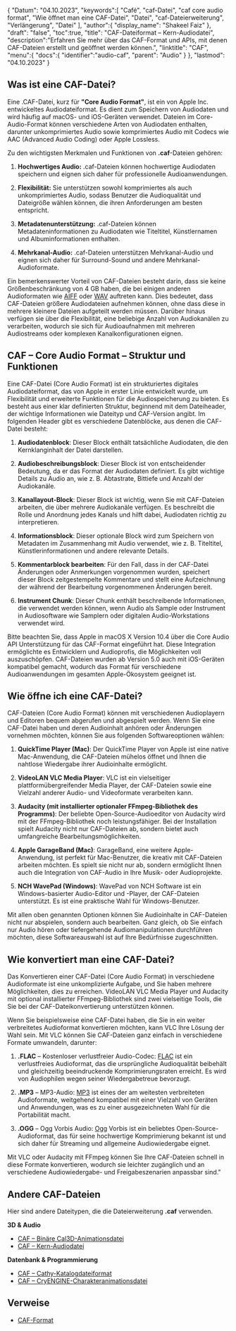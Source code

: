 {
"Datum": "04.10.2023",
   "keywords":[
"Café",
"caf-Datei",
"caf core audio format",
"Wie öffnet man eine CAF-Datei",
"Datei",
"caf-Dateierweiterung",
"Verlängerung",
"Datei"
],
   "author":{
"display_name": "Shakeel Faiz"
},
"draft": "false",
"toc":true,
"title": "CAF-Dateiformat – Kern-Audiodatei",
   "description":"Erfahren Sie mehr über das CAF-Format und APIs, mit denen CAF-Dateien erstellt und geöffnet werden können.",
"linktitle": "CAF",
   "menu":{
      "docs":{
         "identifier":"audio-caf",
"parent": "Audio"
}
},
"lastmod": "04.10.2023"
}

## Was ist eine CAF-Datei?

Eine .CAF-Datei, kurz für **"Core Audio Format"**, ist ein von Apple Inc. entwickeltes Audiodateiformat. Es dient zum Speichern von Audiodaten und wird häufig auf macOS- und iOS-Geräten verwendet. Dateien im Core-Audio-Format können verschiedene Arten von Audiodaten enthalten, darunter unkomprimiertes Audio sowie komprimiertes Audio mit Codecs wie AAC (Advanced Audio Coding) oder Apple Lossless.

Zu den wichtigsten Merkmalen und Funktionen von **.caf**-Dateien gehören:

1. **Hochwertiges Audio:** .caf-Dateien können hochwertige Audiodaten speichern und eignen sich daher für professionelle Audioanwendungen.

2. **Flexibilität:** Sie unterstützen sowohl komprimiertes als auch unkomprimiertes Audio, sodass Benutzer die Audioqualität und Dateigröße wählen können, die ihren Anforderungen am besten entspricht.

3. **Metadatenunterstützung:** .caf-Dateien können Metadateninformationen zu Audiodaten wie Titeltitel, Künstlernamen und Albuminformationen enthalten.

4. **Mehrkanal-Audio:** .caf-Dateien unterstützen Mehrkanal-Audio und eignen sich daher für Surround-Sound und andere Mehrkanal-Audioformate.

Ein bemerkenswerter Vorteil von CAF-Dateien besteht darin, dass sie keine Größenbeschränkung von 4 GB haben, die bei einigen anderen Audioformaten wie [AIFF](/audio/aiff/) oder [WAV](/audio/wav/) auftreten kann. Dies bedeutet, dass CAF-Dateien größere Audiodateien aufnehmen können, ohne dass diese in mehrere kleinere Dateien aufgeteilt werden müssen. Darüber hinaus verfügen sie über die Flexibilität, eine beliebige Anzahl von Audiokanälen zu verarbeiten, wodurch sie sich für Audioaufnahmen mit mehreren Audiostreams oder komplexen Kanalkonfigurationen eignen.

## CAF – Core Audio Format – Struktur und Funktionen

Eine CAF-Datei (Core Audio Format) ist ein strukturiertes digitales Audiodateiformat, das von Apple in erster Linie entwickelt wurde, um Flexibilität und erweiterte Funktionen für die Audiospeicherung zu bieten. Es besteht aus einer klar definierten Struktur, beginnend mit dem Dateiheader, der wichtige Informationen wie Dateityp und CAF-Version angibt. Im folgenden Header gibt es verschiedene Datenblöcke, aus denen die CAF-Datei besteht:

1. **Audiodatenblock**: Dieser Block enthält tatsächliche Audiodaten, die den Kernklanginhalt der Datei darstellen.
    












2. **Audiobeschreibungsblock**: Dieser Block ist von entscheidender Bedeutung, da er das Format der Audiodaten definiert. Es gibt wichtige Details zu Audio an, wie z. B. Abtastrate, Bittiefe und Anzahl der Audiokanäle.
    












3. **Kanallayout-Block**: Dieser Block ist wichtig, wenn Sie mit CAF-Dateien arbeiten, die über mehrere Audiokanäle verfügen. Es beschreibt die Rolle und Anordnung jedes Kanals und hilft dabei, Audiodaten richtig zu interpretieren.
    












4. **Informationsblock**: Dieser optionale Block wird zum Speichern von Metadaten im Zusammenhang mit Audio verwendet, wie z. B. Titeltitel, Künstlerinformationen und andere relevante Details.
    












5. **Kommentarblock bearbeiten**: Für den Fall, dass in der CAF-Datei Änderungen oder Anmerkungen vorgenommen wurden, speichert dieser Block zeitgestempelte Kommentare und stellt eine Aufzeichnung der während der Bearbeitung vorgenommenen Änderungen bereit.
    












6. **Instrument Chunk**: Dieser Chunk enthält beschreibende Informationen, die verwendet werden können, wenn Audio als Sample oder Instrument in Audiosoftware wie Samplern oder digitalen Audio-Workstations verwendet wird.
    













Bitte beachten Sie, dass Apple in macOS X Version 10.4 über die Core Audio API Unterstützung für das CAF-Format eingeführt hat. Diese Integration ermöglichte es Entwicklern und Audioprofis, die Möglichkeiten voll auszuschöpfen. CAF-Dateien wurden ab Version 5.0 auch mit iOS-Geräten kompatibel gemacht, wodurch das Format für verschiedene Audioanwendungen im gesamten Apple-Ökosystem geeignet ist.

## Wie öffne ich eine CAF-Datei?

CAF-Dateien (Core Audio Format) können mit verschiedenen Audioplayern und Editoren bequem abgerufen und abgespielt werden. Wenn Sie eine CAF-Datei haben und deren Audioinhalt anhören oder Änderungen vornehmen möchten, können Sie aus folgenden Softwareoptionen wählen:

1. **QuickTime Player (Mac)**: Der QuickTime Player von Apple ist eine native Mac-Anwendung, die CAF-Dateien mühelos öffnet und Ihnen die nahtlose Wiedergabe ihrer Audioinhalte ermöglicht.
    












2. **VideoLAN VLC Media Player**: VLC ist ein vielseitiger plattformübergreifender Media Player, der CAF-Dateien sowie eine Vielzahl anderer Audio- und Videoformate verarbeiten kann.
    












3. **Audacity (mit installierter optionaler FFmpeg-Bibliothek des Programms)**: Der beliebte Open-Source-Audioeditor von Audacity wird mit der FFmpeg-Bibliothek noch leistungsfähiger. Bei der Installation spielt Audacity nicht nur CAF-Dateien ab, sondern bietet auch umfangreiche Bearbeitungsmöglichkeiten.
    












4. **Apple GarageBand (Mac)**: GarageBand, eine weitere Apple-Anwendung, ist perfekt für Mac-Benutzer, die kreativ mit CAF-Dateien arbeiten möchten. Es spielt sie nicht nur ab, sondern ermöglicht Ihnen auch die Integration von CAF-Audio in Ihre Musik- oder Audioprojekte.
    












5. **NCH WavePad (Windows)**: WavePad von NCH Software ist ein Windows-basierter Audio-Editor und -Player, der CAF-Dateien unterstützt. Es ist eine praktische Wahl für Windows-Benutzer.
    













Mit allen oben genannten Optionen können Sie Audioinhalte in CAF-Dateien nicht nur abspielen, sondern auch bearbeiten. Ganz gleich, ob Sie einfach nur Audio hören oder tiefergehende Audiomanipulationen durchführen möchten, diese Softwareauswahl ist auf Ihre Bedürfnisse zugeschnitten.

## Wie konvertiert man eine CAF-Datei?

Das Konvertieren einer CAF-Datei (Core Audio Format) in verschiedene Audioformate ist eine unkomplizierte Aufgabe, und Sie haben mehrere Möglichkeiten, dies zu erreichen. VideoLAN VLC Media Player und Audacity mit optional installierter FFmpeg-Bibliothek sind zwei vielseitige Tools, die Sie bei der CAF-Dateikonvertierung unterstützen können.

Wenn Sie beispielsweise eine CAF-Datei haben, die Sie in ein weiter verbreitetes Audioformat konvertieren möchten, kann VLC Ihre Lösung der Wahl sein. Mit VLC können Sie CAF-Dateien ganz einfach in verschiedene Formate umwandeln, darunter:

1. **.FLAC** – Kostenloser verlustfreier Audio-Codec: [FLAC](/audio/flac) ist ein verlustfreies Audioformat, das die ursprüngliche Audioqualität beibehält und gleichzeitig beeindruckende Komprimierungsraten erreicht. Es wird von Audiophilen wegen seiner Wiedergabetreue bevorzugt.

2. **.MP3** – MP3-Audio: [MP3](/audio/mp3/) ist eines der am weitesten verbreiteten Audioformate, weitgehend kompatibel mit einer Vielzahl von Geräten und Anwendungen, was es zu einer ausgezeichneten Wahl für die Portabilität macht.

3. **.OGG** – Ogg Vorbis Audio: [Ogg](/audio/ogg/) Vorbis ist ein beliebtes Open-Source-Audioformat, das für seine hochwertige Komprimierung bekannt ist und sich daher für Streaming und allgemeine Audiowiedergabe eignet.
   


Mit VLC oder Audacity mit FFmpeg können Sie Ihre CAF-Dateien schnell in diese Formate konvertieren, wodurch sie leichter zugänglich und an verschiedene Audiowiedergabe- und Freigabeszenarien anpassbar sind."

## Andere CAF-Dateien

Hier sind andere Dateitypen, die die Dateierweiterung **.caf** verwenden.

**3D & Audio**
- [CAF – Binäre Cal3D-Animationsdatei](/3d/caf-cal3d/)
- [CAF – Kern-Audiodatei](/audio/caf/)

**Datenbank & Programmierung**
- [CAF – Cathy-Katalogdateiformat](/database/caf/)
- [CAF – CryENGINE-Charakteranimationsdatei](/programming/caf-cryengine/)

## Verweise
* [CAF-Format](https://developer.apple.com/library/archive/documentation/MusicAudio/Reference/CAFSpec/CAF_spec/CAF_spec.html)

